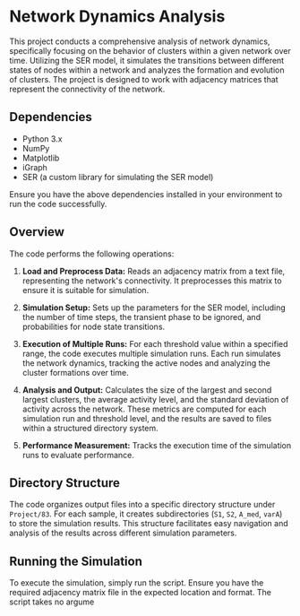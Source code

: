 # Network Dynamics Analysis

This project conducts a comprehensive analysis of network dynamics, specifically focusing on the behavior of clusters within a given network over time. Utilizing the SER model, it simulates the transitions between different states of nodes within a network and analyzes the formation and evolution of clusters. The project is designed to work with adjacency matrices that represent the connectivity of the network.

## Dependencies

- Python 3.x
- NumPy
- Matplotlib
- iGraph
- SER (a custom library for simulating the SER model)

Ensure you have the above dependencies installed in your environment to run the code successfully.

## Overview

The code performs the following operations:

1. **Load and Preprocess Data:** Reads an adjacency matrix from a text file, representing the network's connectivity. It preprocesses this matrix to ensure it is suitable for simulation.

2. **Simulation Setup:** Sets up the parameters for the SER model, including the number of time steps, the transient phase to be ignored, and probabilities for node state transitions.

3. **Execution of Multiple Runs:** For each threshold value within a specified range, the code executes multiple simulation runs. Each run simulates the network dynamics, tracking the active nodes and analyzing the cluster formations over time.

4. **Analysis and Output:** Calculates the size of the largest and second largest clusters, the average activity level, and the standard deviation of activity across the network. These metrics are computed for each simulation run and threshold level, and the results are saved to files within a structured directory system.

5. **Performance Measurement:** Tracks the execution time of the simulation runs to evaluate performance.

## Directory Structure

The code organizes output files into a specific directory structure under `Project/83`. For each sample, it creates subdirectories (`S1`, `S2`, `A_med`, `varA`) to store the simulation results. This structure facilitates easy navigation and analysis of the results across different simulation parameters.

## Running the Simulation

To execute the simulation, simply run the script. Ensure you have the required adjacency matrix file in the expected location and format. The script takes no argume
